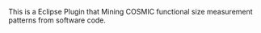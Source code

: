 This is a Eclipse Plugin that Mining COSMIC functional size measurement patterns from software code. 

